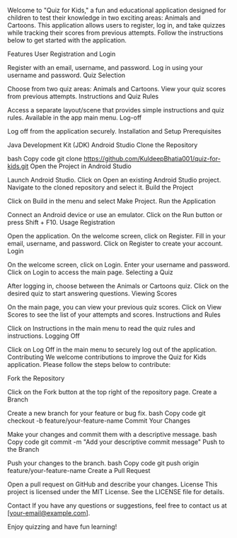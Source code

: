 Welcome to "Quiz for Kids," a fun and educational application designed for children to test their knowledge in two exciting areas: Animals and Cartoons. This application allows users to register, log in, and take quizzes while tracking their scores from previous attempts. Follow the instructions below to get started with the application.

Features
User Registration and Login

Register with an email, username, and password.
Log in using your username and password.
Quiz Selection

Choose from two quiz areas: Animals and Cartoons.
View your quiz scores from previous attempts.
Instructions and Quiz Rules

Access a separate layout/scene that provides simple instructions and quiz rules.
Available in the app main menu.
Log-off

Log off from the application securely.
Installation and Setup
Prerequisites

Java Development Kit (JDK)
Android Studio
Clone the Repository

bash
Copy code
git clone https://github.com/KuldeepBhatia001/quiz-for-kids.git
Open the Project in Android Studio

Launch Android Studio.
Click on Open an existing Android Studio project.
Navigate to the cloned repository and select it.
Build the Project

Click on Build in the menu and select Make Project.
Run the Application

Connect an Android device or use an emulator.
Click on the Run button or press Shift + F10.
Usage
Registration

Open the application.
On the welcome screen, click on Register.
Fill in your email, username, and password.
Click on Register to create your account.
Login

On the welcome screen, click on Login.
Enter your username and password.
Click on Login to access the main page.
Selecting a Quiz

After logging in, choose between the Animals or Cartoons quiz.
Click on the desired quiz to start answering questions.
Viewing Scores

On the main page, you can view your previous quiz scores.
Click on View Scores to see the list of your attempts and scores.
Instructions and Rules

Click on Instructions in the main menu to read the quiz rules and instructions.
Logging Off

Click on Log Off in the main menu to securely log out of the application.
Contributing
We welcome contributions to improve the Quiz for Kids application. Please follow the steps below to contribute:

Fork the Repository

Click on the Fork button at the top right of the repository page.
Create a Branch

Create a new branch for your feature or bug fix.
bash
Copy code
git checkout -b feature/your-feature-name
Commit Your Changes

Make your changes and commit them with a descriptive message.
bash
Copy code
git commit -m "Add your descriptive commit message"
Push to the Branch

Push your changes to the branch.
bash
Copy code
git push origin feature/your-feature-name
Create a Pull Request

Open a pull request on GitHub and describe your changes.
License
This project is licensed under the MIT License. See the LICENSE file for details.

Contact
If you have any questions or suggestions, feel free to contact us at [your-email@example.com].

Enjoy quizzing and have fun learning!


